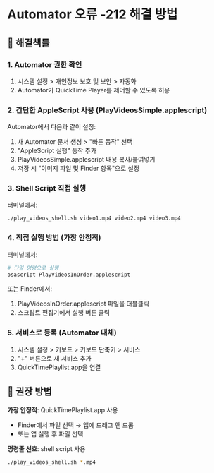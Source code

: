 # Automator 오류 -212 해결 방법

## 🔧 해결책들

### 1. Automator 권한 확인
1. 시스템 설정 > 개인정보 보호 및 보안 > 자동화
2. Automator가 QuickTime Player를 제어할 수 있도록 허용

### 2. 간단한 AppleScript 사용 (PlayVideosSimple.applescript)
Automator에서 다음과 같이 설정:
1. 새 Automator 문서 생성 > "빠른 동작" 선택
2. "AppleScript 실행" 동작 추가
3. PlayVideosSimple.applescript 내용 복사/붙여넣기
4. 저장 시 "이미지 파일 및 Finder 항목"으로 설정

### 3. Shell Script 직접 실행
터미널에서:
```bash
./play_videos_shell.sh video1.mp4 video2.mp4 video3.mp4
```

### 4. 직접 실행 방법 (가장 안정적)
터미널에서:
```bash
# 단일 명령으로 실행
osascript PlayVideosInOrder.applescript
```

또는 Finder에서:
1. PlayVideosInOrder.applescript 파일을 더블클릭
2. 스크립트 편집기에서 실행 버튼 클릭

### 5. 서비스로 등록 (Automator 대체)
1. 시스템 설정 > 키보드 > 키보드 단축키 > 서비스
2. "+" 버튼으로 새 서비스 추가
3. QuickTimePlaylist.app을 연결

## 🎯 권장 방법

**가장 안정적**: QuickTimePlaylist.app 사용
- Finder에서 파일 선택 → 앱에 드래그 앤 드롭
- 또는 앱 실행 후 파일 선택

**명령줄 선호**: shell script 사용
```bash
./play_videos_shell.sh *.mp4
```